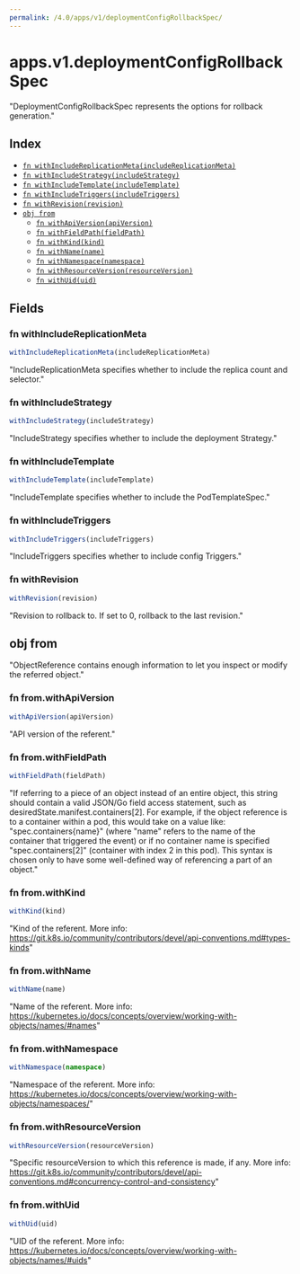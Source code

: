 ```yaml
---
permalink: /4.0/apps/v1/deploymentConfigRollbackSpec/
---
```


# apps.v1.deploymentConfigRollbackSpec

"DeploymentConfigRollbackSpec represents the options for rollback generation."

## Index

* [`fn withIncludeReplicationMeta(includeReplicationMeta)`](#fn-withincludereplicationmeta)
* [`fn withIncludeStrategy(includeStrategy)`](#fn-withincludestrategy)
* [`fn withIncludeTemplate(includeTemplate)`](#fn-withincludetemplate)
* [`fn withIncludeTriggers(includeTriggers)`](#fn-withincludetriggers)
* [`fn withRevision(revision)`](#fn-withrevision)
* [`obj from`](#obj-from)
  * [`fn withApiVersion(apiVersion)`](#fn-fromwithapiversion)
  * [`fn withFieldPath(fieldPath)`](#fn-fromwithfieldpath)
  * [`fn withKind(kind)`](#fn-fromwithkind)
  * [`fn withName(name)`](#fn-fromwithname)
  * [`fn withNamespace(namespace)`](#fn-fromwithnamespace)
  * [`fn withResourceVersion(resourceVersion)`](#fn-fromwithresourceversion)
  * [`fn withUid(uid)`](#fn-fromwithuid)

## Fields

### fn withIncludeReplicationMeta

```ts
withIncludeReplicationMeta(includeReplicationMeta)
```

"IncludeReplicationMeta specifies whether to include the replica count and selector."

### fn withIncludeStrategy

```ts
withIncludeStrategy(includeStrategy)
```

"IncludeStrategy specifies whether to include the deployment Strategy."

### fn withIncludeTemplate

```ts
withIncludeTemplate(includeTemplate)
```

"IncludeTemplate specifies whether to include the PodTemplateSpec."

### fn withIncludeTriggers

```ts
withIncludeTriggers(includeTriggers)
```

"IncludeTriggers specifies whether to include config Triggers."

### fn withRevision

```ts
withRevision(revision)
```

"Revision to rollback to. If set to 0, rollback to the last revision."

## obj from

"ObjectReference contains enough information to let you inspect or modify the referred object."

### fn from.withApiVersion

```ts
withApiVersion(apiVersion)
```

"API version of the referent."

### fn from.withFieldPath

```ts
withFieldPath(fieldPath)
```

"If referring to a piece of an object instead of an entire object, this string should contain a valid JSON/Go field access statement, such as desiredState.manifest.containers[2]. For example, if the object reference is to a container within a pod, this would take on a value like: \"spec.containers{name}\" (where \"name\" refers to the name of the container that triggered the event) or if no container name is specified \"spec.containers[2]\" (container with index 2 in this pod). This syntax is chosen only to have some well-defined way of referencing a part of an object."

### fn from.withKind

```ts
withKind(kind)
```

"Kind of the referent. More info: https://git.k8s.io/community/contributors/devel/api-conventions.md#types-kinds"

### fn from.withName

```ts
withName(name)
```

"Name of the referent. More info: https://kubernetes.io/docs/concepts/overview/working-with-objects/names/#names"

### fn from.withNamespace

```ts
withNamespace(namespace)
```

"Namespace of the referent. More info: https://kubernetes.io/docs/concepts/overview/working-with-objects/namespaces/"

### fn from.withResourceVersion

```ts
withResourceVersion(resourceVersion)
```

"Specific resourceVersion to which this reference is made, if any. More info: https://git.k8s.io/community/contributors/devel/api-conventions.md#concurrency-control-and-consistency"

### fn from.withUid

```ts
withUid(uid)
```

"UID of the referent. More info: https://kubernetes.io/docs/concepts/overview/working-with-objects/names/#uids"